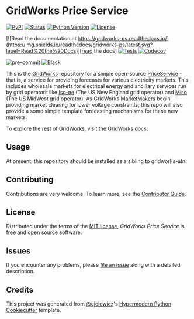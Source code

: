 # GridWorks Price Service

[![PyPI](https://img.shields.io/pypi/v/gridworks-ps.svg)][pypi_]
[![Status](https://img.shields.io/pypi/status/gridworks-ps.svg)][status]
[![Python Version](https://img.shields.io/pypi/pyversions/gridworks-ps)][python version]
[![License](https://img.shields.io/pypi/l/gridworks-ps)][license]

[![Read the documentation at https://gridworks-ps.readthedocs.io/](https://img.shields.io/readthedocs/gridworks-ps/latest.svg?label=Read%20the%20Docs)][read the docs]
[![Tests](https://github.com/thegridelectric/gridworks-ps/workflows/Tests/badge.svg)][tests]
[![Codecov](https://codecov.io/gh/thegridelectric/gridworks-ps/branch/main/graph/badge.svg)][codecov]

[![pre-commit](https://img.shields.io/badge/pre--commit-enabled-brightgreen?logo=pre-commit&logoColor=white)][pre-commit]
[![Black](https://img.shields.io/badge/code%20style-black-000000.svg)][black]

[pypi_]: https://pypi.org/project/gridworks-ps/
[status]: https://pypi.org/project/gridworks-ps/
[python version]: https://pypi.org/project/gridworks-ps
[read the docs]: https://gridworks-ps.readthedocs.io/
[tests]: https://github.com/thegridelectric/gridworks-ps/actions?workflow=Tests
[codecov]: https://app.codecov.io/gh/thegridelectric/gridworks-ps
[pre-commit]: https://github.com/pre-commit/pre-commit
[black]: https://github.com/psf/black


This is the [GridWorks](https://gridworks.readthedocs.io/) repository for a simple open-source 
[PriceService](https://gridworks.readthedocs.io/en/latest/price-service.html) - that is, a service
for providing forecasts for various electricity markets. This includes wholesale markets for electrical
energy and ancillary services run by grid operators like [Iso-ne](https://www.iso-ne.com/isoexpress/web/charts) (The US New England
grid operator) and [Miso](https://www.misoenergy.org/markets-and-operations/real-time--market-data/markets-displays/)
(The US MidWest grid operator). As GridWorks [MarketMakers](https://gridworks.readthedocs.io/en/latest/market-maker.html) 
begin providing market clearing for lower voltage  constraints, this repo will also provide a some simple
template forecasting mechanisms for these new markets.


To explore the rest of GridWorks, visit the [GridWorks docs](https://gridworks.readthedocs.io/en/latest/).


## Usage

At present, this repository should be installed as a sibling to gridworks-atn.

## Contributing

Contributions are very welcome.
To learn more, see the [Contributor Guide].

## License

Distributed under the terms of the [MIT license][license],
_GridWorks Price Service_ is free and open source software.

## Issues

If you encounter any problems,
please [file an issue] along with a detailed description.

## Credits

This project was generated from [@cjolowicz]'s [Hypermodern Python Cookiecutter] template.

[@cjolowicz]: https://github.com/cjolowicz
[pypi]: https://pypi.org/
[hypermodern python cookiecutter]: https://github.com/cjolowicz/cookiecutter-hypermodern-python
[file an issue]: https://github.com/thegridelectric/gridworks-ps/issues
[pip]: https://pip.pypa.io/

<!-- github-only -->

[license]: https://github.com/thegridelectric/gridworks-ps/blob/main/LICENSE
[contributor guide]: https://github.com/thegridelectric/gridworks-ps/blob/main/CONTRIBUTING.md
[command-line reference]: https://gridworks-ps.readthedocs.io/en/latest/usage.html
